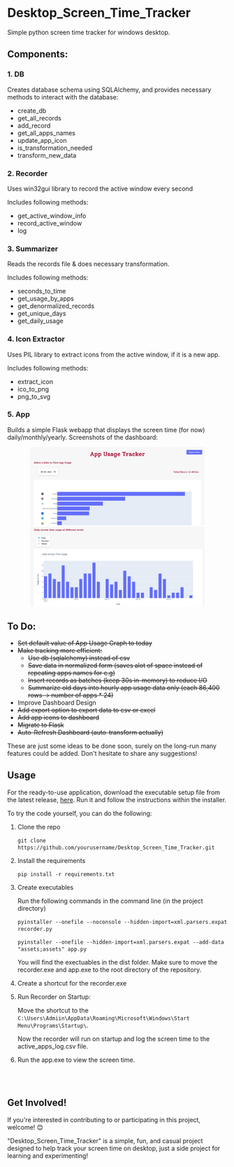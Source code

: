 # Desktop_Screen_Time_Tracker
Simple python screen time tracker for windows desktop.

## Components:
### 1. DB
Creates database schema using SQLAlchemy, and provides necessary methods to interact with the database:
- create_db
- get_all_records
- add_record
- get_all_apps_names
- update_app_icon
- is_transformation_needed
- transform_new_data

### 2. Recorder
Uses win32gui library to record the active window every second

Includes following methods:
- get_active_window_info
- record_active_window
- log

### 3. Summarizer
Reads the records file & does necessary transformation.

Includes following methods:
- seconds_to_time
- get_usage_by_apps
- get_denormalized_records
- get_unique_days
- get_daily_usage

### 4. Icon Extractor
Uses PIL library to extract icons from the active window, if it is a new app.

Includes following methods:
- extract_icon
- ico_to_png
- png_to_svg


### 5. App
Builds a simple Flask webapp that displays the screen time (for now) daily/monthly/yearly.
Screenshots of the dashboard:
<br>

<p align="center">
  <img src="./dashboard1.png" alt="App Usage Dashboard" width="400"/>
  <img src="./dashboard2.png" alt="Daily Usage Dashboard" width="400"/>
</p>

## To Do:
- ~~Set default value of App Usage Graph to today~~
- ~~Make tracking more efficient:~~
    - ~~Use db (sqlalchemy) instead of csv~~
    - ~~Save data in normalized form (saves alot of space instead of repeating apps names for e.g)~~
    - ~~Insert records as batches (keep 30s in-memory) to reduce I/O~~
    - ~~Summarize old days into hourly app usage data only (each 86,400 rows -> number of apps * 24)~~
- Improve Dashboard Design
- ~~Add export option to export data to csv or excel~~
- ~~Add app icons to dashboard~~
- ~~Migrate to Flask~~
- ~~Auto-Refresh Dashboard (auto-transform actually)~~

These are just some ideas to be done soon, surely on the long-run many features could be added. Don't hesitate to share any suggestions!

## Usage
For the ready-to-use application, download the executable setup file from the latest release, [here](https://github.com/homanydata/Desktop_Screen_Time_Tracker/releases/tag/v0.1.0). Run it and follow the instructions within the installer.

To try the code yourself, you can do the following:

1. Clone the repo
    ```
    git clone https://github.com/yourusername/Desktop_Screen_Time_Tracker.git
    ```
2. Install the requirements
    ```
    pip install -r requirements.txt
    ```
3. Create executables

    Run the following commands in the command line (in the project directory)
    ```
    pyinstaller --onefile --noconsole --hidden-import=xml.parsers.expat recorder.py
    ```
    ```
    pyinstaller --onefile --hidden-import=xml.parsers.expat --add-data "assets;assets" app.py
    ```
    You will find the exectuables in the dist folder. Make sure to move the recorder.exe and app.exe to the root directory of the repository.

4. Create a shortcut for the recorder.exe

5. Run Recorder on Startup:

    Move the shortcut to the `C:\Users\Admiin\AppData\Roaming\Microsoft\Windows\Start Menu\Programs\Startup\`.
    
    Now the recorder will run on startup and log the screen time to the active_apps_log.csv file.

6. Run the app.exe to view the screen time.

<br><br>
## Get Involved!
If you're interested in contributing to or participating in this project, welcome! 😊

"Desktop_Screen_Time_Tracker" is a simple, fun, and casual project designed to help track your screen time on desktop, just a side project for learning and experimenting!
